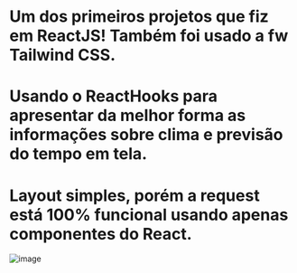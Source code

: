 # Um dos primeiros projetos que fiz em ReactJS! Também foi usado a fw Tailwind CSS.

# Usando o ReactHooks para apresentar da melhor forma as informações sobre clima e previsão do tempo em tela.


# Layout simples, porém a request está 100% funcional usando apenas componentes do React.

![image](https://user-images.githubusercontent.com/78373768/186762878-7cce45ac-edc3-4e33-abda-b8a8ceaa0d5e.png)
